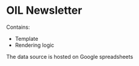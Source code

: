 # OIL Newsletter

Contains:

   * Template
   * Rendering logic

The data source is hosted on Google spreadsheets
